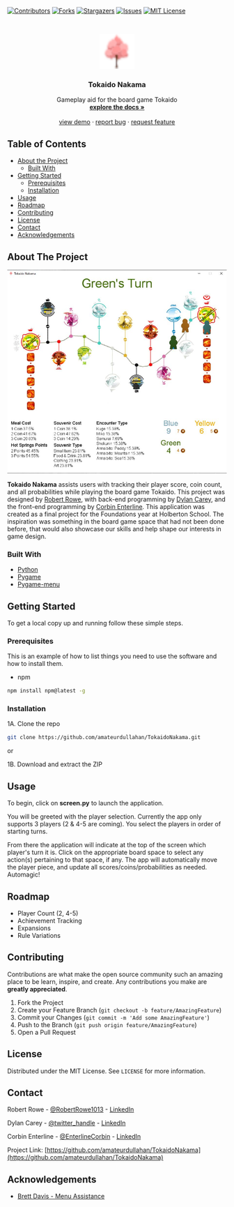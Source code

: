 <!--
*** Thanks for checking out this README Template. If you have a suggestion that would
*** make this better, please fork the repo and create a pull request or simply open
*** an issue with the tag "enhancement".
*** Thanks again! Now go create something AMAZING! :D
***
***
***
*** To avoid retyping too much info. Do a search and replace for the following:
*** github_username, repo_name, twitter_handle, email
-->





<!-- PROJECT SHIELDS -->
<!--
*** I'm using markdown "reference style" links for readability.
*** Reference links are enclosed in brackets [ ] instead of parentheses ( ).
*** See the bottom of this document for the declaration of the reference variables
*** for contributors-url, forks-url, etc. This is an optional, concise syntax you may use.
*** https://www.markdownguide.org/basic-syntax/#reference-style-links
-->
[![Contributors][contributors-shield]][contributors-url]
[![Forks][forks-shield]][forks-url]
[![Stargazers][stars-shield]][stars-url]
[![Issues][issues-shield]][issues-url]
[![MIT License][license-shield]][license-url]



<!-- PROJECT LOGO -->
<br />
<p align="center">
  <a href="https://github.com/amateurdullahan/TokaidoNakama">
    <img src="media/cherrytreeicon.png" alt="logo" width="80" height="80">
  </a>

  <h3 align="center">Tokaido Nakama</h3>

  <p align="center">
    Gameplay aid for the board game Tokaido
    <br />
    <a href="https://github.com/amateurdullahan/TokaidoNakama"><strong>explore the docs »</strong></a>
    <br />
    <br />
    <a href="https://youtu.be/1YjxbwHUZUw">view demo</a>
    ·
    <a href="https://github.com/amateurdullahan/TokaidoNakama/issues">report bug</a>
    ·
    <a href="https://github.com/amateurdullahan/TokaidoNakama/issues">request feature</a>
  </p>
</p>



<!-- TABLE OF CONTENTS -->
## Table of Contents

* [About the Project](#about-the-project)
  * [Built With](#built-with)
* [Getting Started](#getting-started)
  * [Prerequisites](#prerequisites)
  * [Installation](#installation)
* [Usage](#usage)
* [Roadmap](#roadmap)
* [Contributing](#contributing)
* [License](#license)
* [Contact](#contact)
* [Acknowledgements](#acknowledgements)



<!-- ABOUT THE PROJECT -->
## About The Project

[![Product Name Screen Shot][product-screenshot]](https://amateurdullahan.github.io/TokaidoNakama/)

**Tokaido Nakama** assists users with tracking their player score, coin count, and all probabilities while playing the board game Tokaido.  This project was designed by [Robert Rowe](https://github.com/robertrowe1013), with back-end programming by [Dylan Carey](https://github.com/amateurdullahan), and the front-end programming by [Corbin Enterline](https://github.com/corbinenterline1). This application was created as a final project for the Foundations year at Holberton School.  The inspiration was something in the board game space that had not been done before, that would also showcase our skills and help shape our interests in game design.


### Built With

* [Python](https://www.python.org/)
* [Pygame](https://www.pygame.org/news)
* [Pygame-menu](https://github.com/ppizarror/pygame-menu)



<!-- GETTING STARTED -->
## Getting Started

To get a local copy up and running follow these simple steps.

### Prerequisites

This is an example of how to list things you need to use the software and how to install them.
* npm
```sh
npm install npm@latest -g
```

### Installation

1A. Clone the repo
```sh
git clone https://github.com/amateurdullahan/TokaidoNakama.git
```
or

1B. Download and extract the ZIP





<!-- USAGE EXAMPLES -->
## Usage

To begin, click on **screen.py** to launch the application.

You will be greeted with the player selection. Currently the app only supports 3 players (2 & 4-5 are coming). You select the players in order of starting turns.

From there the application will indicate at the top of the screen which player's turn it is. Click on the appropriate board space to select any action(s) pertaining to that space, if any. The app will automatically move the player piece, and update all scores/coins/probabilities as needed. Automagic!



<!-- ROADMAP -->
## Roadmap

* Player Count (2, 4-5)
* Achievement Tracking
* Expansions
* Rule Variations


<!-- CONTRIBUTING -->
## Contributing

Contributions are what make the open source community such an amazing place to be learn, inspire, and create. Any contributions you make are **greatly appreciated**.

1. Fork the Project
2. Create your Feature Branch (`git checkout -b feature/AmazingFeature`)
3. Commit your Changes (`git commit -m 'Add some AmazingFeature'`)
4. Push to the Branch (`git push origin feature/AmazingFeature`)
5. Open a Pull Request



<!-- LICENSE -->
## License

Distributed under the MIT License. See `LICENSE` for more information.



<!-- CONTACT -->
## Contact

Robert Rowe - [@RobertRowe1013](https://twitter.com/robertrowe1013) - [LinkedIn](https://www.linkedin.com/in/robert-rowe-8a41b71a1/)

Dylan Carey - [@twitter_handle](https://twitter.com/twitter_handle) - [LinkedIn](https://www.linkedin.com/in/dylan-carey-7981b71a1/)

Corbin Enterline - [@EnterlineCorbin](https://twitter.com/EnterlineCorbin) - [LinkedIn](www.corbinenterline.com)

Project Link: [https://github.com/amateurdullahan/TokaidoNakama](https://github.com/amateurdullahan/TokaidoNakama)



<!-- ACKNOWLEDGEMENTS -->
## Acknowledgements

* [Brett Davis - Menu Assistance](https://github.com/MenacingManatee)


<!-- MARKDOWN LINKS & IMAGES -->
<!-- https://www.markdownguide.org/basic-syntax/#reference-style-links -->
[contributors-shield]: https://img.shields.io/github/contributors/github_username/repo.svg?style=flat-square
[contributors-url]: https://github.com/amateurdullahan/TokaidoNakama/graphs/contributorss
[forks-shield]: https://img.shields.io/github/forks/github_username/repo.svg?style=flat-square
[forks-url]: https://github.com/amateurdullahan/TokaidoNakama/network/members
[stars-shield]: https://img.shields.io/github/stars/amateurdullahan/repo.svg?style=flat-square
[stars-url]: https://github.com/amateurdullahan/TokaidoNakama/stargazers
[issues-shield]: https://img.shields.io/github/issues/amateurdullahan/repo.svg?style=flat-square
[issues-url]: https://github.com/amateurdullahan/TokaidoNakama/issues
[license-shield]: https://img.shields.io/github/license/amateurdullahan/repo.svg?style=flat-square
[license-url]: https://github.com/amateurdullahan/TokaidoNakama/blob/main/LICENSE.txt
[product-screenshot]: media/fullscreen.jpg